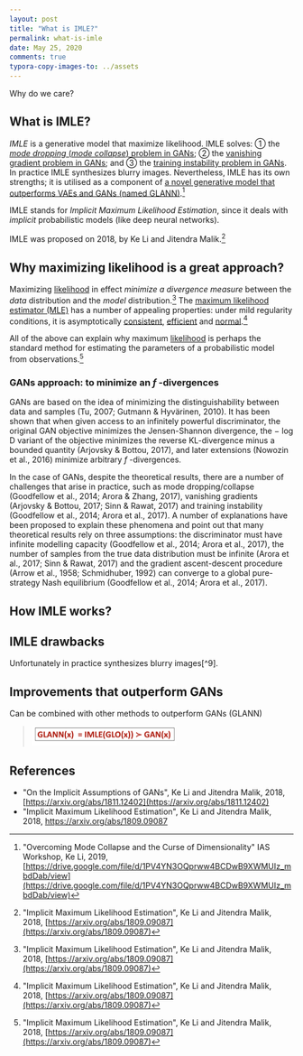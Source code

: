 ```yaml
---
layout: post
title: "What is IMLE?"
permalink: what-is-imle
date: May 25, 2020
comments: true
typora-copy-images-to: ../assets
---
```


Why do we care?

## What is IMLE?

*IMLE* is a generative model that maximize likelihood. IMLE solves: ① the [*mode dropping* (*mode collapse*) problem in GANs](/mode-dropping-problem-in-gans); ② the [vanishing gradient problem in GANs](/vanishing-gradient-problem-in-gans); and ③ the [training instability problem in GANs](/training-instability-problem-in-gans). In practice IMLE synthesizes blurry images. Nevertheless, IMLE has its own strengths; it is utilised as a component of [a novel generative model that outperforms VAEs and GANs (named GLANN)](/what-is-glann).[^1]

IMLE stands for *Implicit Maximum Likelihood Estimation*, since it deals with *implicit* probabilistic models (like deep neural networks).

IMLE was proposed on 2018, by Ke Li and Jitendra Malik.[^2]

## Why maximizing likelihood is a great approach?

Maximizing [likelihood](https://en.wikipedia.org/wiki/Likelihood_function) in effect *minimize a divergence measure* between the *data* distribution and the *model* distribution.[^2]
The [maximum likelihood estimator (MLE)](https://en.wikipedia.org/wiki/Maximum_likelihood_estimation) has a number of appealing properties: under mild regularity conditions, it is asymptotically [consistent](https://en.wikipedia.org/wiki/Maximum_likelihood_estimation#Consistency), [efficient](https://en.wikipedia.org/wiki/Maximum_likelihood_estimation#Efficiency) and [normal](https://en.wikipedia.org/wiki/Local_asymptotic_normality).[^2]

All of the above can explain why maximum [likelihood](https://en.wikipedia.org/wiki/Likelihood_function) is perhaps the standard method for estimating the parameters of a probabilistic model from observations.[^2]

### GANs approach: to minimize an  *f* -divergences

GANs are based on the idea of minimizing the distinguishability between data and samples (Tu, 2007; Gutmann & Hyvärinen, 2010). It has been shown that when given access to an infinitely powerful discriminator, the original GAN objective minimizes the Jensen-Shannon divergence, the − log D variant of the objective minimizes the reverse KL-divergence minus a bounded quantity (Arjovsky & Bottou, 2017), and later extensions (Nowozin et al., 2016) minimize arbitrary *f* -divergences.

In the case of GANs, despite the theoretical results, there are a number of challenges that arise in practice, such as mode dropping/collapse (Goodfellow et al., 2014; Arora & Zhang, 2017), vanishing gradients (Arjovsky & Bottou, 2017; Sinn & Rawat, 2017) and training instability (Goodfellow et al., 2014; Arora et al., 2017). A number of explanations have been proposed to explain these phenomena and point out that many theoretical results rely on three assumptions: the discriminator must have infinite modelling capacity (Goodfellow et al., 2014; Arora et al., 2017), the number of samples from the true data distribution must be infinite (Arora et al., 2017; Sinn & Rawat, 2017) and the gradient ascent-descent procedure (Arrow et al., 1958; Schmidhuber, 1992) can converge to a global pure-strategy Nash equilibrium (Goodfellow et al., 2014; Arora et al., 2017).

## How IMLE works?



## IMLE drawbacks

Unfortunately in practice synthesizes blurry images[^9].

## Improvements that outperform GANs

Can be combined with other methods to outperform GANs (GLANN)

> <img src="../assets/image-20200527131940130.png" alt="image-20200527131940130" style="zoom:25%;" />

## References
* "On the Implicit Assumptions of GANs", Ke Li and Jitendra Malik, 2018, [https://arxiv.org/abs/1811.12402](https://arxiv.org/abs/1811.12402)
* "Implicit Maximum Likelihood Estimation", Ke Li and Jitendra Malik, 2018, https://arxiv.org/abs/1809.09087

[^1]: "Overcoming Mode Collapse and the Curse of Dimensionality" IAS Workshop, Ke Li, 2019, [https://drive.google.com/file/d/1PV4YN3OQprww4BCDwB9XWMUIz_mbdDab/view](https://drive.google.com/file/d/1PV4YN3OQprww4BCDwB9XWMUIz_mbdDab/view)
[^2]: "Implicit Maximum Likelihood Estimation", Ke Li and Jitendra Malik, 2018, [https://arxiv.org/abs/1809.09087](https://arxiv.org/abs/1809.09087)
[^3]: "On the Implicit Assumptions of GANs", Ke Li and Jitendra Malik, 2018, [https://arxiv.org/abs/1811.12402](https://arxiv.org/abs/1811.12402)
